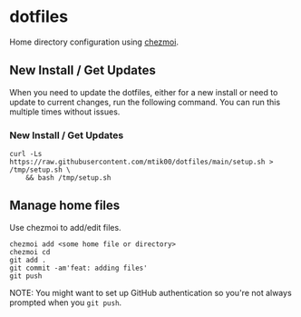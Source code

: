 # dotfiles

Home directory configuration using [chezmoi](https://www.chezmoi.io/).

## New Install / Get Updates

When you need to update the dotfiles, either for a new install or need to update to current changes, run the following 
command.  You can run this multiple times without issues.

### New Install / Get Updates

```shell
curl -Ls https://raw.githubusercontent.com/mtik00/dotfiles/main/setup.sh > /tmp/setup.sh \
    && bash /tmp/setup.sh
```

## Manage home files

Use chezmoi to add/edit files.

```shell
chezmoi add <some home file or directory>
chezmoi cd
git add .
git commit -am'feat: adding files'
git push
```

NOTE: You might want to set up GitHub authentication so you're not always prompted when you `git push`.